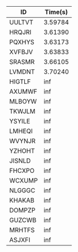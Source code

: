 |ID|Time(s)|
|-|-|
|UULTVT|3.59784|
|HRQJRI|3.61390|
|PQXHYS|3.63173|
|XVFBJV|3.63833|
|SRASMR|3.66105|
|LVMDNT|3.70240|
|HIGTLF|inf|
|AXUMWF|inf|
|MLBOYW|inf|
|TKWJLM|inf|
|YSYILE|inf|
|LMHEQI|inf|
|WVYNJR|inf|
|YZHOHT|inf|
|JISNLD|inf|
|FHCXPO|inf|
|WCXUMP|inf|
|NLGGGC|inf|
|KHAKAB|inf|
|DOMPZP|inf|
|GUZCWB|inf|
|MRHTFS|inf|
|ASJXFI|inf|
